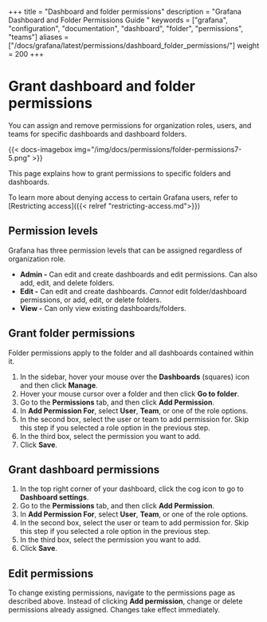 +++
title = "Dashboard and folder permissions"
description = "Grafana Dashboard and Folder Permissions Guide "
keywords = ["grafana", "configuration", "documentation", "dashboard", "folder", "permissions", "teams"]
aliases = ["/docs/grafana/latest/permissions/dashboard_folder_permissions/"]
weight = 200
+++

# Grant dashboard and folder permissions

You can assign and remove permissions for organization roles, users, and teams for specific dashboards and dashboard folders.

{{< docs-imagebox img="/img/docs/permissions/folder-permissions7-5.png" >}}

This page explains how to grant permissions to specific folders and dashboards.

To learn more about denying access to certain Grafana users, refer to [Restricting access]({{< relref "restricting-access.md">}})

## Permission levels

Grafana has three permission levels that can be assigned regardless of organization role.

- **Admin -** Can edit and create dashboards and edit permissions. Can also add, edit, and delete folders.
- **Edit -** Can edit and create dashboards. _Cannot_ edit folder/dashboard permissions, or add, edit, or delete folders.
- **View -** Can only view existing dashboards/folders.

## Grant folder permissions

Folder permissions apply to the folder and all dashboards contained within it.

1. In the sidebar, hover your mouse over the **Dashboards** (squares) icon and then click **Manage**.
1. Hover your mouse cursor over a folder and then click **Go to folder**.
1. Go to the **Permissions** tab, and then click **Add Permission**.
1. In **Add Permission For**, select **User**, **Team**, or one of the role options.
1. In the second box, select the user or team to add permission for. Skip this step if you selected a role option in the previous step.
1. In the third box, select the permission you want to add.
1. Click **Save**.

## Grant dashboard permissions

1. In the top right corner of your dashboard, click the cog icon to go to **Dashboard settings**.
1. Go to the **Permissions** tab, and then click **Add Permission**.
1. In **Add Permission For**, select **User**, **Team**, or one of the role options.
1. In the second box, select the user or team to add permission for. Skip this step if you selected a role option in the previous step.
1. In the third box, select the permission you want to add.
1. Click **Save**.

## Edit permissions

To change existing permissions, navigate to the permissions page as described above. Instead of clicking **Add permission**, change or delete permissions already assigned. Changes take effect immediately.
